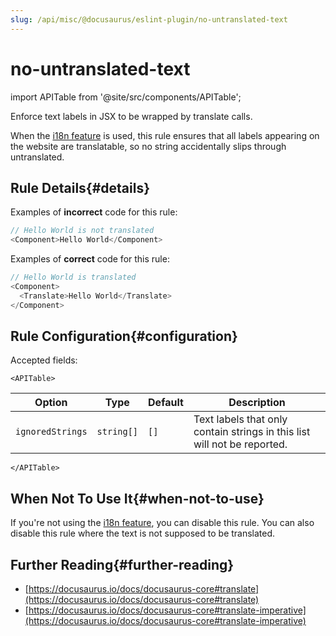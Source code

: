 ```yaml
---
slug: /api/misc/@docusaurus/eslint-plugin/no-untranslated-text
---
```


# no-untranslated-text

import APITable from '@site/src/components/APITable';

Enforce text labels in JSX to be wrapped by translate calls.

When the [i18n feature](../../../i18n/i18n-introduction.md) is used, this rule ensures that all labels appearing on the website are translatable, so no string accidentally slips through untranslated.

## Rule Details{#details}

Examples of **incorrect** code for this rule:

```js
// Hello World is not translated
<Component>Hello World</Component>
```

Examples of **correct** code for this rule:

```js
// Hello World is translated
<Component>
  <Translate>Hello World</Translate>
</Component>
```

## Rule Configuration{#configuration}

Accepted fields:

```mdx-code-block
<APITable>
```

| Option           | Type       | Default | Description                                                              |
| ---------------- | ---------- | ------- | ------------------------------------------------------------------------ |
| `ignoredStrings` | `string[]` | `[]`    | Text labels that only contain strings in this list will not be reported. |

```mdx-code-block
</APITable>
```

## When Not To Use It{#when-not-to-use}

If you're not using the [i18n feature](../../../i18n/i18n-introduction.md), you can disable this rule. You can also disable this rule where the text is not supposed to be translated.

## Further Reading{#further-reading}

- [https://docusaurus.io/docs/docusaurus-core#translate](https://docusaurus.io/docs/docusaurus-core#translate)
- [https://docusaurus.io/docs/docusaurus-core#translate-imperative](https://docusaurus.io/docs/docusaurus-core#translate-imperative)
